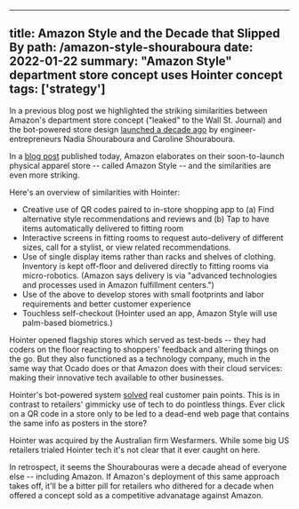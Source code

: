 
---
title: Amazon Style and the Decade that Slipped By
path: /amazon-style-shouraboura
date: 2022-01-22
summary: "Amazon Style" department store concept uses Hointer concept
tags: ['strategy']
---

In a previous blog post we highlighted the striking similarities between Amazon's department store concept ("leaked" to the Wall St. Journal) and the bot-powered store design <a href="/amazon-department-stores">launched a decade ago</a> by engineer-entrepreneurs Nadia Shouraboura and Caroline Shouraboura.

In a <a href="https://www.aboutamazon.com/news/retail/amazon-reimagines-in-store-shopping-with-amazon-style" target="blank">blog post</a> published today, Amazon elaborates on their soon-to-launch physical apparel store -- called Amazon Style -- and the similarities are even more striking.

Here's an overview of similarities with Hointer:

* Creative use of QR codes paired to in-store shopping app to (a) Find alternative style recommendations and reviews and (b) Tap to have items automatically delivered to fitting room
* Interactive screens in fitting rooms to request auto-delivery of different sizes, call for a stylist, or view related recommendations.
* Use of single display items rather than racks and shelves of clothing. Inventory is kept off-floor and delivered directly to fitting rooms via micro-robotics. (Amazon says delivery is via "advanced technologies and processes used in Amazon fulfillment centers.")
* Use of the above to develop stores with small footprints and labor requirements and better customer experience
* Touchless self-checkout (Hointer used an app, Amazon Style will use palm-based biometrics.)

Hointer opened flagship stores which served as test-beds -- they had coders on the floor reacting to shoppers' feedback and altering things on the go. But they also functioned as a technology company, much in the same way that Ocado does or that Amazon does with their cloud services: making their innovative tech available to other businesses.

Hointer's bot-powered system <a href="https://hbr.org/2020/10/are-you-really-innovating-around-your-customers-needs" target="blank">solved</a> real customer pain points. This is in contrast to retailers' gimmicky use of tech to do pointless things. Ever click on a QR code in a store only to be led to a dead-end web page that contains the same info as posters in the store? 

Hointer was acquired by the Australian firm Wesfarmers. While some big US retailers trialed Hointer tech it's not clear that it ever caught on here. 

In retrospect, it seems the Shourabouras were a decade ahead of everyone else -- including Amazon. If Amazon's deployment of this same approach takes off, it'll be a bitter pill for retailers who dithered for a decade when offered a concept sold as a competitive advanatage against Amazon. 
